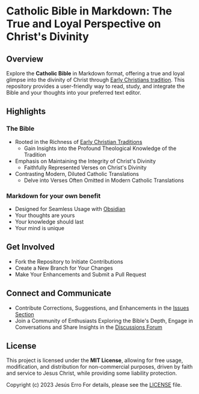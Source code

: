 # Catholic Bible in Markdown: The True and Loyal Perspective on Christ's Divinity

## Overview

Explore the **Catholic Bible** in Markdown format, offering a true and loyal glimpse into the divinity of Christ through [Early Christians tradition](https://en.wikipedia.org/wiki/Early_Christianity). This repository provides a user-friendly way to read, study, and integrate the Bible and your thoughts into your preferred text editor.

## Highlights

### The Bible

- Rooted in the Richness of [Early Christian Traditions](https://en.wikipedia.org/wiki/Early_Christianity)
  - Gain Insights into the Profound Theological Knowledge of the Tradition
- Emphasis on Maintaining the Integrity of Christ's Divinity
  - Faithfully Represented Verses on Christ's Divinity
- Contrasting Modern, Diluted Catholic Translations
  - Delve into Verses Often Omitted in Modern Catholic Translations

### Markdown for your own benefit

  - Designed for Seamless Usage with [Obsidian](https://obsidian.md/)
  - Your thoughts are yours
  - Your knowledge should last
  - Your mind is unique

## Get Involved

- Fork the Repository to Initiate Contributions
- Create a New Branch for Your Changes
- Make Your Enhancements and Submit a Pull Request

## Connect and Communicate

- Contribute Corrections, Suggestions, and Enhancements in the [Issues Section](https://github.com/jesuserro/CatholicBible/issues)
- Join a Community of Enthusiasts Exploring the Bible's Depth, Engage in Conversations and Share Insights in the [Discussions Forum](https://github.com/jesuserro/CatholicBible/discussions)

## License

This project is licensed under the **MIT License**, allowing for free usage, modification, and distribution for non-commercial purposes, driven by faith and service to Jesus Christ, while providing some liability protection.

Copyright (c) 2023 Jesús Erro
For details, please see the [LICENSE](LICENSE) file.
